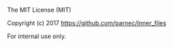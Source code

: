 The MIT License (MIT)

Copyright (c) 2017 https://github.com/parnec/Inner_files

For internal use only.
